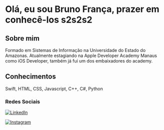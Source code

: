 # Olá, eu sou Bruno França, prazer em conhecê-los s2s2s2

## Sobre mim
Formado em Sistemas de Informação na Universidade do Estado do Amazonas. Atualmente estagiando na Apple Developer Academy Manaus como iOS Developer, também já fui um dos embaixadores do academy.

## Conhecimentos

Swift, HTML, CSS, Javascript, C++, C#, Python

### Redes Sociais

[![LinkedIn](https://img.shields.io/badge/LinkedIn-000?style=for-the-badge&logo=linkedin&logoColor=0E76A8)](https://www.linkedin.com/in/brunance/)

[![Instagram](https://img.shields.io/badge/Instagram-000?style=for-the-badge&logo=instagram)](https://www.instagram.com/brunance/)